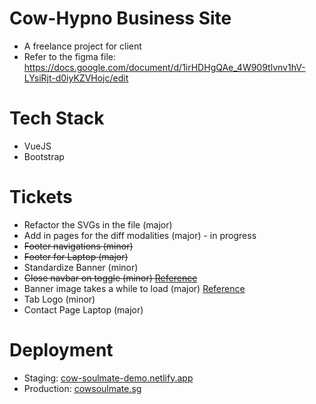 # Cow-Hypno Business Site
- A freelance project for client
- Refer to the figma file: https://docs.google.com/document/d/1irHDHgQAe_4W909tlvnv1hV-LYsiRjt-d0iyKZVHojc/edit

# Tech Stack
- VueJS
- Bootstrap

# Tickets
- Refactor the SVGs in the file (major)
- Add in pages for the diff modalities (major) - in progress
- ~~Footer navigations (minor)~~
- ~~Footer for Laptop (major)~~
- Standardize Banner (minor)
- ~~Close navbar on toggle (minor) [Reference](https://stackoverflow.com/questions/42401606/how-to-hide-collapsible-bootstrap-navbar-on-click)~~
- Banner image takes a while to load (major) [Reference](https://www.thewebmaster.com/progressive-jpegs/)
- Tab Logo (minor)
- Contact Page Laptop (major)

# Deployment
- Staging: [cow-soulmate-demo.netlify.app](cow-soulmate-demo.netlify.app)
- Production: [cowsoulmate.sg](cowsoulmate.sg)
